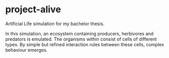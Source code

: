 # project-alive
Artificial Life simulation for my bachelor thesis.

In this simulation, an ecosystem containing producers, herbivores and predators is emulated. The organisms within consist of cells of different types. By simple but refined interaction rules between these cells, complex behaviour emerges.


